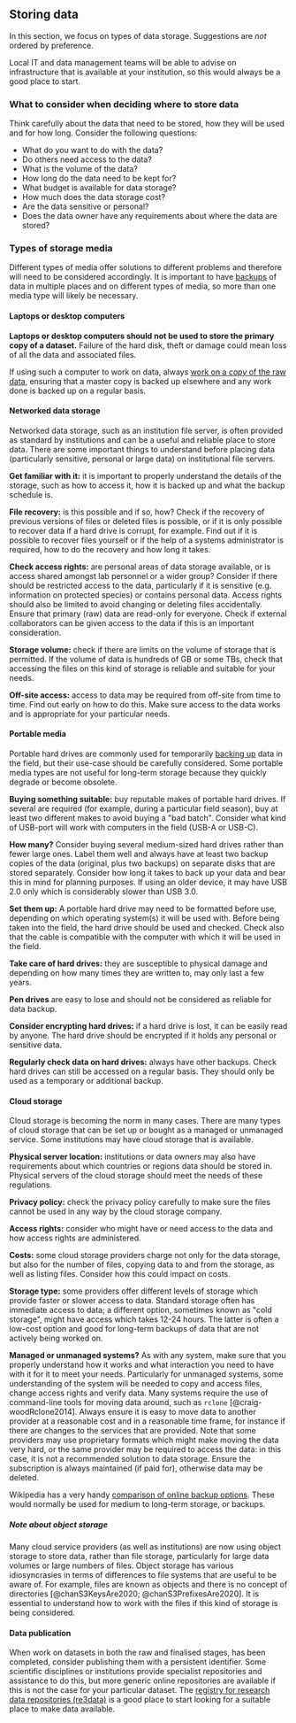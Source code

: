 
## Storing data

In this section, we focus on types of data storage. Suggestions are *not* ordered by preference.

Local IT and data management teams will be able to advise on infrastructure that is available at your institution, so this would always be a good place to start. 

### What to consider when deciding where to store data

Think carefully about the data that need to be stored, how they will be used and for how long. Consider the following questions: 

* What do you want to do with the data? 
* Do others need access to the data?
* What is the volume of the data?
* How long do the data need to be kept for?
* What budget is available for data storage? 
* How much does the data storage cost?
* Are the data sensitive or personal?
* Does the data owner have any requirements about where the data are stored?

### Types of storage media

Different types of media offer solutions to different problems and therefore will need to be considered accordingly. It is important to have [backups](#data-backup) of data in multiple places and on different types of media, so more than one media type will likely be necessary. 

#### Laptops or desktop computers

**Laptops or desktop computers should not be used to store the primary copy of a dataset.** Failure of the hard disk, theft or damage could mean loss of all the data and associated files.  

If using such a computer to work on data, always [work on a *copy* of the raw data](#working-on-your-data), ensuring that a master copy is backed up elsewhere and any work done is backed up on a regular basis.

#### Networked data storage

Networked data storage, such as an institution file server, is often provided as standard by institutions and can be a useful and reliable place to store data. There are some important things to understand before placing data (particularly sensitive, personal or large data) on institutional file servers. 

**Get familiar with it:** it is important to properly understand the details of the storage, such as how to access it, how it is backed up and what the backup schedule is. 

**File recovery:** is this possible and if so, how? Check if the recovery of previous versions of files or deleted files is possible, or if it is only possible to recover data if a hard drive is corrupt, for example. Find out if it is possible to recover files yourself or if the help of a systems administrator is required, how to do the recovery and how long it takes.

**Check access rights:** are personal areas of data storage available, or is access shared amongst lab personnel or a wider group? Consider if there should be restricted access to the data, particularly if it is sensitive (e.g. information on protected species) or contains personal data. Access rights should also be limited to avoid changing or deleting files accidentally. Ensure that primary (raw) data are read-only for everyone. Check if external collaborators can be given access to the data if this is an important consideration. 

**Storage volume:** check if there are limits on the volume of storage that is permitted. If the volume of data is hundreds of GB or some TBs, check that accessing the files on this kind of storage is reliable and suitable for your needs.
 
**Off-site access:** access to data may be required from off-site from time to time. Find out early on how to do this. Make sure access to the data works and is appropriate for your particular needs.

#### Portable media

Portable hard drives are commonly used for temporarily [backing up](#data-backup) data in the field, but their use-case should be carefully considered. Some portable media types are not useful for long-term storage because they quickly degrade or become obsolete. 

**Buying something suitable:** buy reputable makes of portable hard drives. If several are required (for example, during a particular field season), buy at least two different makes to avoid buying a "bad batch". Consider what kind of USB-port will work with computers in the field (USB-A or USB-C). 

**How many?** Consider buying several medium-sized hard drives rather than fewer large ones. Label them well and always have at least two backup copies of the data (original, plus two backups) on separate disks that are stored separately. Consider how long it takes to back up your data and bear this in mind for planning purposes. If using an older device, it may have USB 2.0 only which is considerably slower than USB 3.0.

**Set them up:**  A portable hard drive may need to be formatted before use, depending on which operating system(s) it will be used with. Before being taken into the field, the hard drive should be used and checked. Check also that the cable is compatible with the computer with which it will be used in the field.

**Take care of hard drives:** they are susceptible to physical damage and depending on how many times they are written to, may only last a few years.

**Pen drives** are easy to lose and should not be considered as reliable for data backup. 

**Consider encrypting hard drives:** if a hard drive is lost, it can be easily read by anyone. The hard drive should be encrypted if it holds any personal or sensitive data.

**Regularly check data on hard drives:** always have other backups. Check hard drives can still be accessed on a regular basis. They should only be used as a temporary or additional backup.  

#### Cloud storage

Cloud storage is becoming the norm in many cases. There are many types of cloud storage that can be set up or bought as a managed or unmanaged service. Some institutions may have cloud storage that is available.

**Physical server location:** institutions or data owners may also have requirements about which countries or regions data should be stored in. Physical servers of the cloud storage should meet the needs of these regulations. 

**Privacy policy:** check the privacy policy carefully to make sure the files cannot be used in any way by the cloud storage company. 

**Access rights:** consider who might have or need access to the data and how access rights are administered.

**Costs:** some cloud storage providers charge not only for the data storage, but also for the number of files, copying data to and from the storage, as well as listing files. Consider how this could impact on costs.

**Storage type:** some providers offer different levels of storage which provide faster or slower access to data. Standard storage often has immediate access to data; a different option, sometimes known as "cold storage", might have access which takes 12-24 hours. The latter is often a low-cost option and good for long-term backups of data that are not actively being worked on.

**Managed or unmanaged systems?** As with any system, make sure that you properly understand how it works and what interaction you need to have with it for it to meet your needs. Particularly for unmanaged systems, some understanding of the system will be needed to copy and access files, change access rights and verify data. Many systems require the use of command-line tools for moving data around, such as ``rclone`` [@craig-woodRclone2014]. Always ensure it is easy to move data to another provider at a reasonable cost and in a reasonable time frame, for instance if there are changes to the services that are provided. Note that some providers may use proprietary formats which might make moving the data very hard, or the same provider may be required to access the data: in this case, it is not a recommended solution to data storage. Ensure the subscription is always maintained (if paid for), otherwise data may be deleted.  

Wikipedia has a very handy [comparison of online backup options](https://en.wikipedia.org/wiki/Comparison_of_online_backup_services). These would normally be used for medium to long-term storage, or backups.

##### Note about object storage 

Many cloud service providers (as well as institutions) are now using object storage to store data, rather than file storage, particularly for large data volumes or large numbers of files. Object storage has various idiosyncrasies in terms of differences to file systems that are useful to be aware of. For example, files are known as objects and there is no concept of directories [@chanS3KeysAre2020; @chanS3PrefixesAre2020]. It is essential to understand how to work with the files if this kind of storage is being considered.

#### Data publication

When work on datasets in both the raw and finalised stages, has been completed, consider publishing them with a persistent identifier. Some scientific disciplines or institutions provide specialist repositories and assistance to do this, but more generic online repositories are available if this is not the case for your particular dataset. The [registry for research data repositories (re3data)](https://www.re3data.org/) is a good place to start looking for a suitable place to make data available.